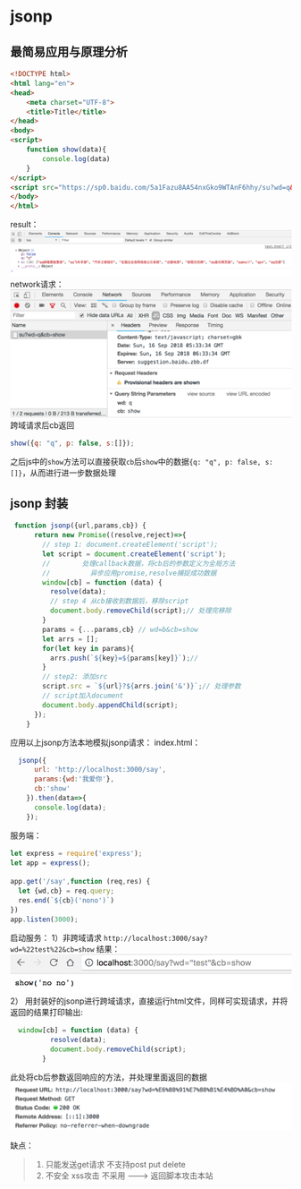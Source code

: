 # jsonp
## 最简易应用与原理分析
```html
<!DOCTYPE html>
<html lang="en">
<head>
    <meta charset="UTF-8">
    <title>Title</title>
</head>
<body>
<script>
    function show(data){
    	console.log(data)
    }
</script>
<script src="https://sp0.baidu.com/5a1Fazu8AA54nxGko9WTAnF6hhy/su?wd=q&cb=show"></script>
</body>
</html>
```
result：
![](./note_img/1.png)
network请求：
![](./note_img/2.png)
跨域请求后cb返回
```javascript
show({q: "q", p: false, s:[]});
```
之后js中的`show`方法可以直接获取`cb`后`show`中的数据`{q: "q", p: false, s:[]}`，从而进行进一步数据处理

## jsonp 封装
```javascript
 function jsonp({url,params,cb}) {
      return new Promise((resolve,reject)=>{
      	// step 1: document.createElement('script');
        let script = document.createElement('script');
        //        处理callback数据，将cb后的参数定义为全局方法
        //          异步应用promise,resolve捕捉成功数据
        window[cb] = function (data) {
          resolve(data);
          // step 4 从cb接收到数据后，移除script
          document.body.removeChild(script);// 处理完移除
        }
        params = {...params,cb} // wd=b&cb=show
        let arrs = [];
        for(let key in params){
          arrs.push(`${key}=${params[key]}`);// 
        }
        // step2: 添加src
        script.src = `${url}?${arrs.join('&')}`;// 处理参数
        // script加入document
        document.body.appendChild(script);
      });
    }
```
应用以上jsonp方法本地模拟jsonp请求：
index.html：
```javascript
  jsonp({
      url: 'http://localhost:3000/say',
      params:{wd:'我爱你'},
      cb:'show'
    }).then(data=>{
      console.log(data);
    });
```
服务端：
```javascript
let express = require('express');
let app = express();

app.get('/say',function (req,res) {
  let {wd,cb} = req.query;
  res.end(`${cb}('nono')`)
})
app.listen(3000);
```
启动服务：
1）非跨域请求 `http://localhost:3000/say?wd=%22test%22&cb=show`
结果：
![](./note_img/result1.png)
2） 用封装好的jsonp进行跨域请求，直接运行html文件，同样可实现请求，并将返回的结果打印输出:
```javascript
  window[cb] = function (data) {
          resolve(data);
          document.body.removeChild(script);
        }
```
此处将cb后参数返回响应的方法，并处理里面返回的数据
![](./note_img/result2.png)

缺点：
> 1) 只能发送get请求 不支持post put delete
> 2) 不安全 xss攻击  不采用 ---> 返回脚本攻击本站